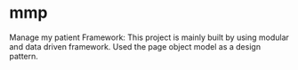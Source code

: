 # mmp
Manage my patient
Framework:
This project is mainly built by using modular and data driven framework.
Used the page object model as a design pattern.
